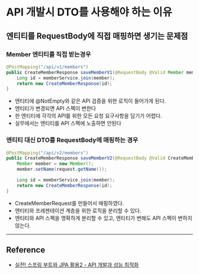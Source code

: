 # API 개발시 DTO를 사용해야 하는 이유

## 엔티티를 RequestBody에 직접 매핑하면 생기는 문제점

### Member 엔티티를 직접 받는경우

```java
@PostMapping("/api/v1/members")
public CreateMemberResponse saveMemberV1(@RequestBody @Valid Member member) {
    Long id = memberService.join(member);
    return new CreateMemberResponse(id);
}
```

- 엔티티에 @NotEmpty와 같은 API 검증을 위한 로직이 들어가게 된다.
- 엔티티가 변경되면 API 스펙이 변한다
- 한 엔티티에 각각의 API를 위한 모든 요청 요구사항을 담기가 어렵다.
- 실무에서는 엔티티를 API 스펙에 노출하면 안된다

### 엔티티 대신 DTO를 RequestBody에 매핑하는 경우

```java
@PostMapping("/api/v2/members")
public CreateMemberResponse saveMemberV2(@RequestBody @Valid CreateMemberRequest request) {
    Member member = new Member();
    member.setName(request.getName());

    Long id = memberService.join(member);
    return new CreateMemberResponse(id);
}
```

- CreateMemberRequest를 만들어서 매핑하였다.
- 엔티티와 프레젠테이션 계층을 위한 로직을 분리할 수 있다.
- 엔티티와 API 스펙을 명확하게 분리할 수 있고, 엔티티가 변해도 API 스펙이 변하지 않는다.

---

## Reference

- [실전! 스프링 부트와 JPA 활용2 - API 개발과 성능 최적화](https://www.inflearn.com/course/%EC%8A%A4%ED%94%84%EB%A7%81%EB%B6%80%ED%8A%B8-JPA-API%EA%B0%9C%EB%B0%9C-%EC%84%B1%EB%8A%A5%EC%B5%9C%EC%A0%81%ED%99%94/dashboard)
